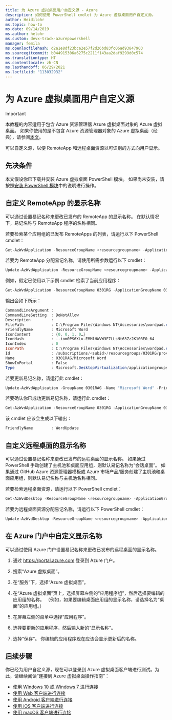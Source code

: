 ```yaml
---
title: 为 Azure 虚拟桌面用户自定义源 - Azure
description: 如何使用 PowerShell cmdlet 为 Azure 虚拟桌面用户自定义源。
author: Heidilohr
ms.topic: how-to
ms.date: 09/14/2019
ms.author: helohr
ms.custom: devx-track-azurepowershell
manager: femila
ms.openlocfilehash: d2a1e8df23bca2e57f2d26bd83fc06ad93847903
ms.sourcegitcommit: b044915306a6275c2211f143aa2daf9299d0c574
ms.translationtype: HT
ms.contentlocale: zh-CN
ms.lasthandoff: 06/29/2021
ms.locfileid: "113032932"
---
```

# <a name="customize-the-feed-for-azure-virtual-desktop-users"></a>为 Azure 虚拟桌面用户自定义源

>[!IMPORTANT]
>本教程的内容适用于包含 Azure 资源管理器 Azure 虚拟桌面对象的 Azure 虚拟桌面。 如果你使用的是不包含 Azure 资源管理器对象的 Azure 虚拟桌面（经典），请参阅[本文](./virtual-desktop-fall-2019/customize-feed-virtual-desktop-users-2019.md)。

可以自定义源，以便 RemoteApp 和远程桌面资源以可识别的方式向用户显示。

## <a name="prerequisites"></a>先决条件

本文假设你已下载并安装 Azure 虚拟桌面 PowerShell 模块。 如果尚未安装，请按照[安装 PowerShell 模块](powershell-module.md)中的说明进行操作。

## <a name="customize-the-display-name-for-a-remoteapp"></a>自定义 RemoteApp 的显示名称

可以通过设置易记名称来更改已发布的 RemoteApp 的显示名称。 在默认情况下，易记名称与 RemoteApp 程序的名称相同。

若要检索某个应用组的已发布 RemoteApps 的列表，请运行以下 PowerShell cmdlet：

```powershell
Get-AzWvdApplication -ResourceGroupName <resourcegroupname> -ApplicationGroupName <appgroupname>
```

若要为 RemoteApp 分配易记名称，请使用所需参数运行以下 cmdlet：

```powershell
Update-AzWvdApplication -ResourceGroupName <resourcegroupname> -ApplicationGroupName <appgroupname> -Name <applicationname> -FriendlyName <newfriendlyname>
```

例如，假定已使用以下示例 cmdlet 检索了当前应用程序：

```powershell
Get-AzWvdApplication -ResourceGroupName 0301RG -ApplicationGroupName 0301RAG | format-list
```

输出会如下所示：

```powershell
CommandLineArgument :
CommandLineSetting  : DoNotAllow
Description         :
FilePath            : C:\Program Files\Windows NT\Accessories\wordpad.exe
FriendlyName        : Microsoft Word
IconContent         : {0, 0, 1, 0…}
IconHash            : --iom0PS6XLu-EMMlHWVW3F7LLsNt63Zz2K10RE0_64
IconIndex           : 0
IconPath            : C:\Program Files\Windows NT\Accessories\wordpad.exe
Id                  : /subscriptions/<subid>/resourcegroups/0301RG/providers/Microsoft.DesktopVirtualization/applicationgroups/0301RAG/applications/Microsoft Word
Name                : 0301RAG/Microsoft Word
ShowInPortal        : False
Type                : Microsoft.DesktopVirtualization/applicationgroups/applications
```
若要更新易记名称，请运行此 cmdlet：

```powershell
Update-AzWvdApplication -GroupName 0301RAG -Name "Microsoft Word" -FriendlyName "WordUpdate" -ResourceGroupName 0301RG -IconIndex 0 -IconPath "C:\Program Files\Windows NT\Accessories\wordpad.exe" -ShowInPortal:$true -CommandLineSetting DoNotallow -FilePath "C:\Program Files\Windows NT\Accessories\wordpad.exe"
```

若要确认你已成功更新易记名称，请运行此 cmdlet：

```powershell
Get-AzWvdApplication -ResourceGroupName 0301RG -ApplicationGroupName 0301RAG | format-list FriendlyName
```

该 cmdlet 应该会生成以下输出：

```powershell
FriendlyName        : WordUpdate
```

## <a name="customize-the-display-name-for-a-remote-desktop"></a>自定义远程桌面的显示名称

可以通过设置易记名称来更改已发布的远程桌面的显示名称。 如果通过 PowerShell 手动创建了主机池和桌面应用组，则默认易记名称为“会话桌面”。 如果通过 GitHub Azure 资源管理器模板或 Azure 市场产品/服务创建了主机池和桌面应用组，则默认易记名称与主机池名称相同。

若要检索远程桌面资源，请运行以下 PowerShell cmdlet：

```powershell
Get-AzWvdDesktop -ResourceGroupName <resourcegroupname> -ApplicationGroupName <appgroupname> -Name <applicationname>
```

若要为远程桌面资源分配易记名称，请运行以下 PowerShell cmdlet：

```powershell
Update-AzWvdDesktop -ResourceGroupName <resourcegroupname> -ApplicationGroupName <appgroupname> -Name <applicationname> -FriendlyName <newfriendlyname>
```

## <a name="customize-a-display-name-in-azure-portal"></a>在 Azure 门户中自定义显示名称

可以通过使用 Azure 门户设置易记名称来更改已发布的远程桌面的显示名称。

1. 通过 <https://portal.azure.com> 登录到 Azure 门户。

2. 搜索“Azure 虚拟桌面”。

3. 在“服务”下，选择“Azure 虚拟桌面”。

4. 在“Azure 虚拟桌面”页上，选择屏幕左侧的“应用程序组”，然后选择要编辑的应用组的名称。 （例如，如果要编辑桌面应用组的显示名称，请选择名为“桌面”的应用组。）

5. 在屏幕左侧的菜单中选择“应用程序”。

6. 选择要更新的应用程序，然后输入新的“显示名称”。

7. 选择“保存”。 你编辑的应用程序现在应该会显示更新后的名称。

## <a name="next-steps"></a>后续步骤

你已经为用户自定义源，现在可以登录到 Azure 虚拟桌面客户端进行测试。为此，请继续阅读“连接到 Azure 虚拟桌面操作指南”：

 * [使用 Windows 10 或 Windows 7 进行连接](./user-documentation/connect-windows-7-10.md)
 * [使用 Web 客户端进行连接](./user-documentation/connect-web.md)
 * [使用 Android 客户端进行连接](./user-documentation/connect-android.md)
 * [使用 iOS 客户端进行连接](./user-documentation/connect-ios.md)
 * [使用 macOS 客户端进行连接](./user-documentation/connect-macos.md)
